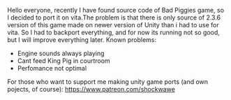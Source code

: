 Hello everyone, recently I have found source code of Bad Piggies game, 
so I decided to port it on vita.The problem is that there is only source 
of 2.3.6 version of this game made on newer version of Unity than i had to
use for vita. So I had to backport everything, and for now its running not so
good, but I will improve everything later.
Known problems:
- Engine sounds always playing
- Cant feed King Pig in courtroom
- Perfomance not optimal

For those who want to support me making unity game ports (and own pojects, of course): https://www.patreon.com/shockwawe 
